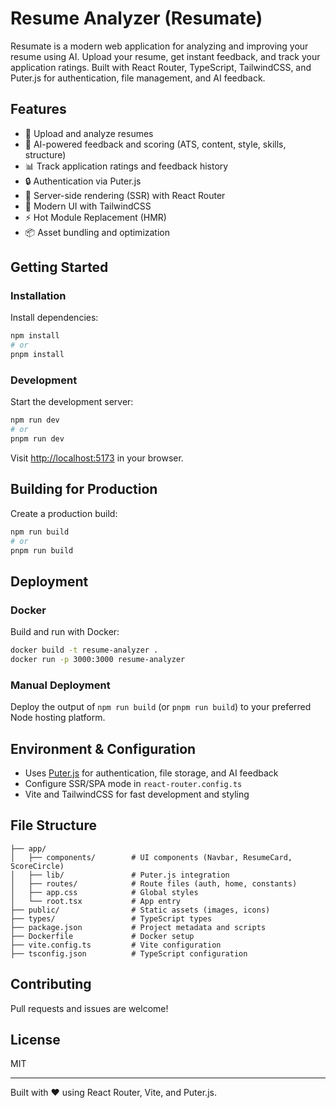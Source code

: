 # Resume Analyzer (Resumate)

Resumate is a modern web application for analyzing and improving your resume using AI. Upload your resume, get instant feedback, and track your application ratings. Built with React Router, TypeScript, TailwindCSS, and Puter.js for authentication, file management, and AI feedback.

## Features

- 📝 Upload and analyze resumes
- 🤖 AI-powered feedback and scoring (ATS, content, style, skills, structure)
- 📊 Track application ratings and feedback history
- 🔒 Authentication via Puter.js
- 🚀 Server-side rendering (SSR) with React Router
- 🎨 Modern UI with TailwindCSS
- ⚡ Hot Module Replacement (HMR)
- 📦 Asset bundling and optimization

## Getting Started

### Installation

Install dependencies:

```bash
npm install
# or
pnpm install
```

### Development

Start the development server:

```bash
npm run dev
# or
pnpm run dev
```

Visit [http://localhost:5173](http://localhost:5173) in your browser.

## Building for Production

Create a production build:

```bash
npm run build
# or
pnpm run build
```

## Deployment

### Docker

Build and run with Docker:

```bash
docker build -t resume-analyzer .
docker run -p 3000:3000 resume-analyzer
```

### Manual Deployment

Deploy the output of `npm run build` (or `pnpm run build`) to your preferred Node hosting platform.

## Environment & Configuration

- Uses [Puter.js](https://puter.com/) for authentication, file storage, and AI feedback
- Configure SSR/SPA mode in `react-router.config.ts`
- Vite and TailwindCSS for fast development and styling

## File Structure

```
├── app/
│   ├── components/        # UI components (Navbar, ResumeCard, ScoreCircle)
│   ├── lib/               # Puter.js integration
│   ├── routes/            # Route files (auth, home, constants)
│   ├── app.css            # Global styles
│   └── root.tsx           # App entry
├── public/                # Static assets (images, icons)
├── types/                 # TypeScript types
├── package.json           # Project metadata and scripts
├── Dockerfile             # Docker setup
├── vite.config.ts         # Vite configuration
├── tsconfig.json          # TypeScript configuration
```

## Contributing

Pull requests and issues are welcome!

## License

MIT

---
Built with ❤️ using React Router, Vite, and Puter.js.
